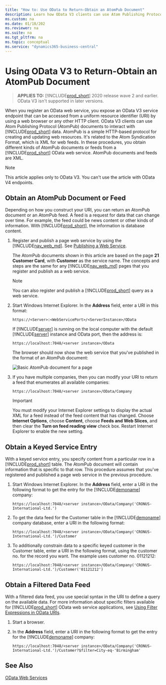 ```yaml
---
title: "How to: Use OData to Return-Obtain an AtomPub Document"
description: Learn how OData V3 clients can use Atom Publishing Protocol documents to interact with Business Central data
ms.custom: na
ms.date: 01/18/202
ms.reviewer: na
ms.suite: na
ms.tgt_pltfrm: na
ms.topic: conceptual
ms.service: "dynamics365-business-central"
---
```


<!--TODO John: This is only valid for V3. We should delete. -->

# Using OData V3 to Return-Obtain an AtomPub Document

> **APPLIES TO:** [!INCLUDE[prod_short](../developer/includes/prod_short.md)] 2020 release wave 2 and earlier. OData V3 isn't supported in later versions.

When you register an OData web service, you expose an OData V3 service endpoint that can be accessed from a uniform resource identifier \(URI\) by using a web browser or any other HTTP client. OData V3 clients can use Atom Publishing Protocol \(AtomPub\) documents to interact with [!INCLUDE[prod_short](../developer/includes/prod_short.md)] data. AtomPub is a simple HTTP-based protocol for creating and updating web resources. It's related to the Atom Syndication Format, which is XML for web feeds. In these procedures, you obtain different kinds of AtomPub documents or feeds from a [!INCLUDE[prod_short](../developer/includes/prod_short.md)] OData web service. AtomPub documents and feeds are XML.  
  
> [!NOTE]  
> This article applies only to OData V3. You can't use the article with OData V4 endpoints.  

<!--
> [!NOTE]  
>  To use the URIs in this article, you must have access to the [!INCLUDE[demolong](../developer/includes/demolong_md.md)].  
 -->

## Obtain an AtomPub Document or Feed

Depending on how you construct your URI, you can return an AtomPub document or an AtomPub feed. A feed is a request for data that can change over time. For example, the feed could be news content or other kinds of information. With [!INCLUDE[prod_short](../developer/includes/prod_short.md)], the information is database content.  

1. Register and publish a page web service by using the [!INCLUDE[nav_web_md](../developer/includes/nav_web_md.md)]. See [Publishing a Web Service](publish-web-service.md).

    The AtomPub documents shown in this article are based on the page **21 Customer Card**, with **Customer** as the service name. The concepts and steps are the same for any [!INCLUDE[nav_web_md](../developer/includes/nav_web_md.md)] pages that you register and publish as a web service.  
  
    > [!NOTE]  
    >  You can also register and publish a [!INCLUDE[prod_short](../developer/includes/prod_short.md)] query as a web service.  
  
2. Start Windows Internet Explorer. In the **Address** field, enter a URI in this format:  
  
    ```http
    https://<Server>:<WebServicePort>/<ServerInstance>/OData  
    ```  
  
    If [!INCLUDE[server](../developer/includes/server.md)] is running on the local computer with the default [!INCLUDE[server](../developer/includes/server.md)] instance and OData port, then the address is:  
  
    ```http  
    https://localhost:7048/<server instance>/OData  
    ```  
  
    The browser should now show the web service that you've published in the format of an AtomPub document:  
  
    ![Basic AtomPub document for a page](../developer/media/BasAtomPub.JPG "BasAtomPub")  
  
3. If you have multiple companies, then you can modify your URI to return a feed that enumerates all available companies:  
  
    ```http  
    https://localhost:7048/<server instance>/OData/Company  
    ```  
  
    > [!IMPORTANT]  
    >  You must modify your Internet Explorer settings to display the actual XML for a feed instead of the feed content that has changed. Choose **Internet Options**, choose **Content**, choose **Feeds and Web Slices**, and then clear the **Turn on feed reading view** check box. Restart Internet Explorer to enable the new setting.  
  
## Obtain a Keyed Service Entry

With a keyed service entry, you specify content from a particular row in a [!INCLUDE[prod_short](../developer/includes/prod_short.md)] table. The AtomPub document will contain information that is specific to that row. This procedure assumes that you've registered and published a page web service in the previous procedure.  
  
1. Start Windows Internet Explorer. In the **Address** field, enter a URI in the following format to get the entry for the [!INCLUDE[demoname](../developer/includes/demoname_md.md)] company:  
  
    ```http  
    https://localhost:7048/<server instance>/OData/Company('CRONUS-International-Ltd.')  
    ```  
  
2. To get the data feed for the Customer table in the [!INCLUDE[demoname](../developer/includes/demoname_md.md)] company database, enter a URI in the following format:  
  
    ```http  
    https://localhost:7048/<server instance>/OData/Company('CRONUS-International-Ltd.')/Customer  
    ```  
  
3. To additionally constrain data to a specific keyed customer in the Customer table, enter a URI in the following format, using the customer no. for the record you want. The example uses customer no. 01121212:  
  
    ```http  
    https://localhost:7048/<server instance>/OData/Company('CRONUS-International-Ltd.')/Customer('01121212')  
    ```  
  
## Obtain a Filtered Data Feed

With a filtered data feed, you use special syntax in the URI to define a query on the available data. For more information about specific filters available for [!INCLUDE[prod_short](../developer/includes/prod_short.md)] OData web service applications, see [Using Filter Expressions in OData URIs](Use-Filter-Expressions-in-OData-URIs.md).  
  
1. Start a browser.
2. In the **Address** field, enter a URI in the following format to get the entry for the [!INCLUDE[demoname](../developer/includes/demoname_md.md)] company:  
  
    ```http  
    https://localhost:7048/<server instance>/OData/Company('CRONUS-International-Ltd.')/Customer?$filter=City-eq-'Birmingham'  
    ```  
  
## See Also  
 [OData Web Services](OData-Web-Services.md)